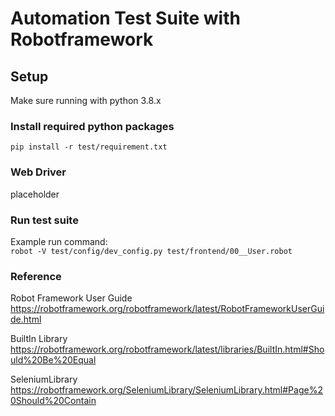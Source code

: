 # Automation Test Suite with Robotframework

## Setup
Make sure running with python 3.8.x  

### Install required python packages
`pip install -r test/requirement.txt`

### Web Driver
placeholder

### Run test suite
Example run command:  
`robot -V test/config/dev_config.py test/frontend/00__User.robot`

### Reference
Robot Framework User Guide  
https://robotframework.org/robotframework/latest/RobotFrameworkUserGuide.html


BuiltIn Library  
https://robotframework.org/robotframework/latest/libraries/BuiltIn.html#Should%20Be%20Equal


SeleniumLibrary  
https://robotframework.org/SeleniumLibrary/SeleniumLibrary.html#Page%20Should%20Contain